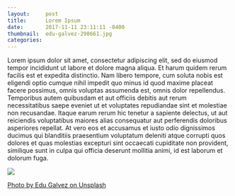 ```yaml
---
layout:     post
title:      Lorem Ipsum
date:       2017-11-11 23:11:11 -0400
thumbnail:  edu-galvez-298661.jpg
categories:
---
```


Lorem ipsum dolor sit amet, consectetur adipiscing elit, sed do eiusmod tempor incididunt ut labore et dolore magna aliqua. Et harum quidem rerum facilis est et expedita distinctio. Nam libero tempore, cum soluta nobis est eligendi optio cumque nihil impedit quo minus id quod maxime placeat facere possimus, omnis voluptas assumenda est, omnis dolor repellendus. Temporibus autem quibusdam et aut officiis debitis aut rerum necessitatibus saepe eveniet ut et voluptates repudiandae sint et molestiae non recusandae. Itaque earum rerum hic tenetur a sapiente delectus, ut aut reiciendis voluptatibus maiores alias consequatur aut perferendis doloribus asperiores repellat. At vero eos et accusamus et iusto odio dignissimos ducimus qui blanditiis praesentium voluptatum deleniti atque corrupti quos dolores et quas molestias excepturi sint occaecati cupiditate non provident, similique sunt in culpa qui officia deserunt mollitia animi, id est laborum et dolorum fuga. 

<img src="/assets/images/blog/edu-galvez-298661.jpg">

<a href="https://unsplash.com/@derallye?utm_medium=referral&amp;utm_campaign=photographer-credit&amp;utm_content=creditBadge" target="_blank" rel="noopener noreferrer">Photo by Edu Galvez on Unsplash</a>
